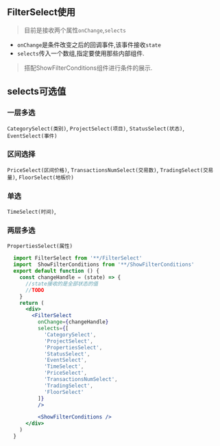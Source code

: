 ## FilterSelect使用

> 目前是接收两个属性`onChange`,`selects`
- `onChange`是条件改变之后的回调事件,该事件接收`state`
- `selects`传入一个数组,指定要使用那些内部组件.

> 搭配ShowFilterConditions组件进行条件的展示.


## selects可选值

### 一层多选
`CategorySelect(类别)`, `ProjectSelect(项目)`,  `StatusSelect(状态)`,   `EventSelect(事件)`

### 区间选择
`PriceSelect(区间价格)`, `TransactionsNumSelect(交易数)`, `TradingSelect(交易量)`, `FloorSelect(地板价)`

### 单选
`TimeSelect(时间)`,

### 两层多选
`PropertiesSelect(属性)`



```jsx
  import FilterSelect from '**/FilterSelect'
  import  ShowFilterConditions from '**/ShowFilterConditions'
  export default function () {
    const changeHandle = (state) => {
      //state接收的是全部状态的值
      //TODO
    }
    return (
      <div>
        <FilterSelect
          onChange={changeHandle} 
          selects={[
            'CategorySelect',
            'ProjectSelect',
            'PropertiesSelect',
            'StatusSelect',
            'EventSelect',
            'TimeSelect',
            'PriceSelect',
            'TransactionsNumSelect',
            'TradingSelect',
            'FloorSelect'
          ]}
          />

          <ShowFilterConditions />
      </div>
    )
  }
```
